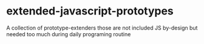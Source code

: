 # extended-javascript-prototypes
A collection of prototype-extenders those are not included JS by-design but needed too much during daily programing routine 
